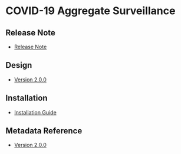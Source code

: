 # COVID-19 Aggregate Surveillance

## Release Note

- [Release Note](#c19-agg-release-note)

## Design

- [Version 2.0.0](#c19-agg-design)

## Installation

- [Installation Guide](#c19-agg-installation)

## Metadata Reference

- [Version 2.0.0](https://packages.dhis2.org/en/C19_AGG/2.0.0/DHIS2.38/C19_AGG_COMPLETE_2.0.0_DHIS2.38.xlsx)
